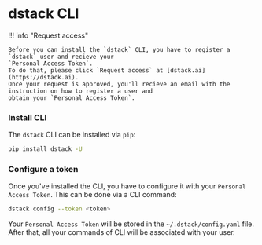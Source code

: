 # dstack CLI

!!! info "Request access"

    Before you can install the `dstack` CLI, you have to register a `dstack` user and recieve your 
    `Personal Access Token`.
    To do that, please click `Request access` at [dstack.ai](https://dstack.ai). 
    Once your request is approved, you'll recieve an email with the instruction on how to register a user and
    obtain your `Personal Access Token`.

[//]: # (    [Subscribe to our newsletter]&#40;#&#41;{ .md-button .md-button--primary })

### Install CLI

The `dstack` CLI can be installed via `pip`:

```bash
pip install dstack -U
```

### Configure a token

Once you've installed the CLI, you have to configure it with your `Personal Access Token`. This can be done via a CLI command:

```bash
dstack config --token <token>
```

Your `Personal Access Token` will be stored in the `~/.dstack/config.yaml` file. 
After that, all your commands of CLI will be associated with your user.